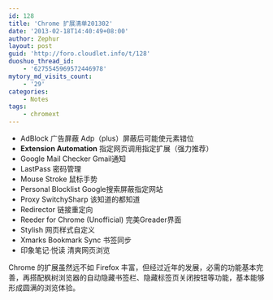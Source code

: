 ```yaml
---
id: 128
title: 'Chrome 扩展清单201302'
date: '2013-02-18T14:40:49+08:00'
author: Zephur
layout: post
guid: 'http://foro.cloudlet.info/t/128'
duoshuo_thread_id:
    - '6275545969572446978'
mytory_md_visits_count:
    - '29'
categories:
    - Notes
tags:
    - chromext
---
```


- AdBlock 广告屏蔽 Adp（plus）屏蔽后可能使元素错位
- **Extension Automation** 指定网页调用指定扩展（强力推荐）
- Google Mail Checker Gmail通知
- LastPass 密码管理
- Mouse Stroke 鼠标手势
- Personal Blocklist Google搜索屏蔽指定网站
- Proxy SwitchySharp 该知道的都知道
- Redirector 链接重定向
- Reeder for Chrome (Unofficial) 完美Greader界面
- Stylish 网页样式自定义
- Xmarks Bookmark Sync 书签同步
- 印象笔记·悦读 清爽网页浏览

Chrome 的扩展虽然远不如 Firefox 丰富，但经过近年的发展，必需的功能基本完善，再搭配枫树浏览器的自动隐藏书签栏、隐藏标签页关闭按钮等功能，基本能够形成圆满的浏览体验。